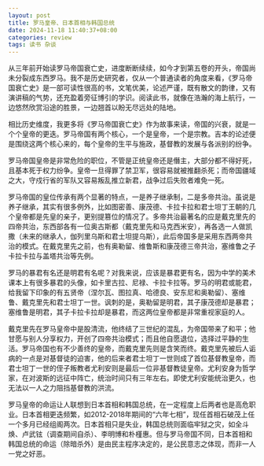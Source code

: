 ```yaml
---
layout: post
title: 罗马皇帝、日本首相与韩国总统
date: 2024-11-18 11:40:37+08:00
categories: review
tags: 读书 杂谈
---
```


从三年前开始读罗马帝国衰亡史，进度断断续续，如今才到第五卷的开头，帝国尚未分裂成东西罗马。我不是历史研究者，仅从一个普通读者的角度来看，《罗马帝国衰亡史》是一部可读性很高的书，文笔优美，论述严谨，既有散文的韵律，又有演讲稿的气势，还充盈着旁征博引的学识。阅读此书，就像在浩瀚的海上航行，一边悠然欣赏沿途的胜景，一边翘首以盼无尽远处的陆地。

相比历史维度，我更多将《罗马帝国衰亡史》作为故事来读，帝国的兴衰，就是一个个皇帝的更迭。罗马帝国有两个核心，一个是皇帝，一个是宗教。吉本的论述便是围绕这两个核心来的，每个皇帝的生平与施政，基督教的发展与各派别的纷争。

罗马帝国皇帝是非常危险的职位，不管是正统皇帝还是僭主，大部分都不得好死，且基本死于权力纷争。皇帝一旦得罪了禁卫军，很容易就被推翻杀死；而帝国疆域之大，守戍行省的军队又容易叛乱推立新君，战争过后失败者难免一死。

罗马帝国的皇位传承有两个显著的特点，一是养子继承制，二是多帝共治。虽说是养子继承，其实有很多例外，比如图密善、康茂德、卡拉卡拉和君士坦丁王朝的几个皇帝都是先皇的亲子，更别提篡位的情况了。多帝共治最著名的应是戴克里先的四帝共治，东西部各有一位奥古斯都（戴克里先和马克西米安），再各选一人做凯撒（未来的继承人，伽列里乌斯和君士坦提乌斯），此后帝国多是采用东西两帝共治的模式。在戴克里先之前，也有奥勒留、维鲁斯和康茂德三帝共治，塞维鲁之子卡拉卡拉与盖塔共治等先例。

罗马的暴君有名还是明君有名呢？对我来说，应该是暴君更有名，因为中学的美术课本上有很多暴君的头像，如卡里古拉、尼禄、卡拉卡拉等。罗马的明君或能君，给我留下印象的有五贤帝（涅尔瓦、图拉真、哈德良、安东尼和奥勒留）、塞维鲁、戴克里先和君士坦丁一世。讽刺的是，奥勒留是明君，其子康茂德却是暴君；塞维鲁是明君，其子卡拉卡拉却是暴君，而这两位皇帝都是非常重视家庭的人。

戴克里先在罗马皇帝中是股清流，他终结了三世纪的混乱，为帝国带来了和平；他甘愿与别人分享权力，开创了四帝共治模式；而且他自愿退位，选择过平静的生活。罗马帝国也有不少善终的皇帝，而戴克里先则是含笑而终。戴克里先被后人诟病的一点是对基督徒的迫害，他的后来者君士坦丁一世则成了首位基督教皇帝，而君士坦丁一世的侄子叛教者尤利安则是最后一位非基督教徒皇帝。尤利安身为哲学家，在对波斯的远征中阵亡，统治时间只有三年左右。即使尤利安能统治更久，也无法以一人之力阻挡基督教的洪流。

罗马皇帝的命运让人联想到日本首相和韩国总统，在一定程度上后两者也是高危职业。日本首相更迭频繁，如2012-2018年期间的“六年七相”，现任首相石破茂上任一个多月已经组阁两次。日本首相只是失业，韩国总统则面临牢狱之灾，如全斗焕、卢武铉（调查期间自杀）、李明博和朴槿惠。但与罗马帝国不同，日本首相和韩国总统的命运（除暗杀外）是由民主程序决定的，是公民意志之体现，而非一人一党之好恶。
